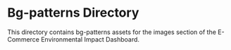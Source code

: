 # Bg-patterns Directory

This directory contains bg-patterns assets for the images section of the E-Commerce Environmental Impact Dashboard.
